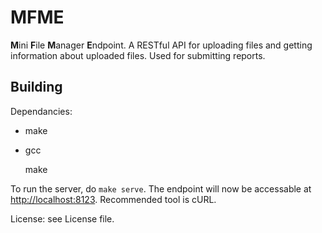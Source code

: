 # MFME

**M**ini **F**ile **M**anager **E**ndpoint. A RESTful API for uploading
files and getting information about uploaded files. Used for submitting
reports.

## Building

Dependancies:

- make
- gcc


    make

To run the server, do `make serve`. The endpoint will now be accessable
at [http://localhost:8123](http://localhost:8123). Recommended tool is
cURL.

License: see License file.
